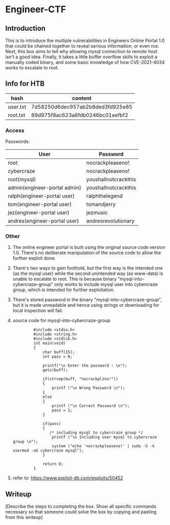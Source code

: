 # Engineer-CTF

## Introduction

This is to introduce the multiple vulnerabilities in Engineers Online Portal 1.0 that could be chained together to reveal serious information, or even rce. Next, this box aims to tell why allowing mysql connection to remote host isn't a good idea. Finally, it takes a little buffer overflow skills to exploit a manually coded binary, and some basic knowledge of how CVE-2021-4034 works to escalate to root.

## Info for HTB

| hash | content |
| ---- | ------- |
| user.txt | 7d58250d6dec957ab2b8ded3fd925e85 |
| root.txt | 89d975f8ac623a6fdb0246bc01eefbf2 |

### Access

Passwords:

| User  | Password                            |
| ----- | ----------------------------------- |
| root | nocrackpleaseno! |
| cybercraze | nocrackpleaseno! |
| root(mysql) | youshallnotcrackthis |
| admin(engineer-portal admin) | youshallnotcrackthis |
| ralph(engineer-portal user) | ralphthelegend |
| tom(engineer-portal user) | tomandjerry |
| jez(engineer-portal user) | jezmusic |
| andres(engineer-portal user) | andresrevolutionary |

### Other

1. The online engineer portal is built using the original source code version 1.0. There's no deliberate manipulation of the source code to allow the further exploit done.
2. There's two ways to gain foothold, but the first way is the intended one (as the mysql user) while the second unintended way (as www-data) is unable to escalate to root. This is because binary "mysql-into-cybercraze-group" only works to include mysql user into cybercraze group, which is intended for further exploitation.
3. There's stored password in the binary "mysql-into-cybercraze-group", but it is made unreadable and hence using strings or downloading for local inspection will fail.
4. source code for mysql-into-cybercraze-group

                #include <stdio.h>
                #include <string.h>
                #include <stdlib.h>
                int main(void)
                {
                    char buff[15];
                    int pass = 0;

                    printf("\n Enter the password : \n");
                    gets(buff);

                    if(strcmp(buff, "nocrackplzno!"))
                    {
                        printf ("\n Wrong Password \n");
                    }
                    else
                    {
                        printf ("\n Correct Password \n");
                        pass = 1;
                    }

                    if(pass)
                    {
                       /* including mysql to cybercraze group */
                        printf ("\n Including user mysql to cybercraze group \n");
                        system ("echo 'nocrackpleaseno!' | sudo -S -k usermod -aG cybercraze mysql");
                    }

                    return 0;
                }
  
6. refer to:
https://www.exploit-db.com/exploits/50452


## Writeup

[Describe the steps to completing the box. Show all specific commands necessary so that someone could solve the box by copying and pasting from this writeup]
